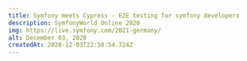 ```yaml
---
title: Symfony meets Cypress - E2E testing for symfony developers
description: SymfonyWorld Online 2020
img: https://live.symfony.com/2021-germany/
alt: December 03, 2020
createdAt: 2020-12-03T22:50:54.724Z
---
```

